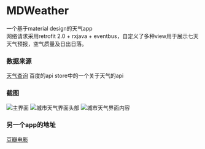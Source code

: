 MDWeather
========
一个基于material design的天气app<br/>
网络请求采用retrofit 2.0 + rxjava + eventbus，自定义了多种view用于展示七天天气预报，空气质量及日出日落。
### 数据来源
[天气查询](http://apistore.baidu.com/apiworks/servicedetail/112.html "百度的api store")  百度的api store中的一个关于天气的api
### 截图
![](https://github.com/sanousun/MDWeather/blob/master/screenshot/Screenshot_001.png "主界面")
![](https://github.com/sanousun/MDWeather/blob/master/screenshot/Screenshot_002.png "城市天气界面头部")
![](https://github.com/sanousun/MDWeather/blob/master/screenshot/Screenshot_003.png "城市天气界面内容")
### 另一个app的地址
[豆瓣电影](https://github.com/sanousun/DoubanFilm)
